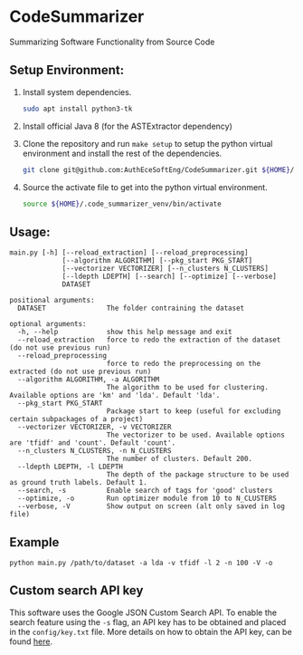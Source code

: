 # CodeSummarizer
Summarizing Software Functionality from Source Code

## Setup Environment:

1. Install system dependencies.

   ```bash 
   sudo apt install python3-tk
   ```
2. Install official Java 8 (for the ASTExtractor dependency)

3. Clone the repository and run `make setup` to setup the python virtual environment and install the rest of the dependencies.

   ```sh
   git clone git@github.com:AuthEceSoftEng/CodeSummarizer.git ${HOME}/code_summarizer && cd ${HOME}/code_summarizer/src && make setup
   ```

4. Source the activate file to get into the python virtual environment.

   ```bash
   source ${HOME}/.code_summarizer_venv/bin/activate
   ```


## Usage:
```
main.py [-h] [--reload_extraction] [--reload_preprocessing]
             [--algorithm ALGORITHM] [--pkg_start PKG_START]
             [--vectorizer VECTORIZER] [--n_clusters N_CLUSTERS]
             [--ldepth LDEPTH] [--search] [--optimize] [--verbose]
             DATASET

positional arguments:
  DATASET               The folder contraining the dataset

optional arguments:
  -h, --help            show this help message and exit
  --reload_extraction   force to redo the extraction of the dataset (do not use previous run)
  --reload_preprocessing
                        force to redo the preprocessing on the extracted (do not use previous run)
  --algorithm ALGORITHM, -a ALGORITHM
                        The algorithm to be used for clustering. Available options are 'km' and 'lda'. Default 'lda'.
  --pkg_start PKG_START
                        Package start to keep (useful for excluding certain subpackages of a project)
  --vectorizer VECTORIZER, -v VECTORIZER
                        The vectorizer to be used. Available options are 'tfidf' and 'count'. Default 'count'.
  --n_clusters N_CLUSTERS, -n N_CLUSTERS
                        The number of clusters. Default 200.
  --ldepth LDEPTH, -l LDEPTH
                        The depth of the package structure to be used as ground truth labels. Default 1.
  --search, -s          Enable search of tags for 'good' clusters
  --optimize, -o        Run optimizer module from 10 to N_CLUSTERS
  --verbose, -V         Show output on screen (alt only saved in log file)

```

##  Example

```shell
python main.py /path/to/dataset -a lda -v tfidf -l 2 -n 100 -V -o
```

## Custom search API key

This software uses the Google JSON Custom Search API. To enable the search feature using the `-s` flag, an API key has to be obtained and placed in the `config/key.txt` file. 	More details on how to obtain the API key, can be found [here](https://developers.google.com/custom-search/json-api/v1/overview). 

